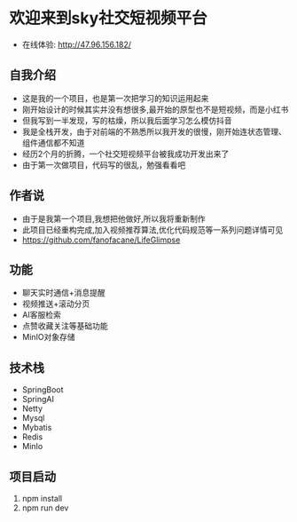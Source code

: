# 欢迎来到sky社交短视频平台
- 在线体验: http://47.96.156.182/

## 自我介绍
- 这是我的一个项目，也是第一次把学习的知识运用起来
- 刚开始设计的时候其实并没有想很多,最开始的原型也不是短视频，而是小红书
- 但我写到一半发现，写的枯燥，所以我后面学习怎么模仿抖音
- 我是全栈开发，由于对前端的不熟悉所以我开发的很慢，刚开始连状态管理、组件通信都不知道
- 经历2个月的折腾，一个社交短视频平台被我成功开发出来了
- 由于第一次做项目，代码写的很乱，勉强看看吧

## 作者说
- 由于是我第一个项目,我想把他做好,所以我将重新制作
- 此项目已经重构完成,加入视频推荐算法,优化代码规范等一系列问题详情可见
- https://github.com/fanofacane/LifeGlimpse

## 功能
- 聊天实时通信+消息提醒
- 视频推送+滚动分页
- AI客服检索
- 点赞收藏关注等基础功能
- MinIO对象存储

## 技术栈
- SpringBoot
- SpringAI
- Netty
- Mysql
- Mybatis
- Redis
- MinIo

## 项目启动
1. npm install
2. npm run dev


